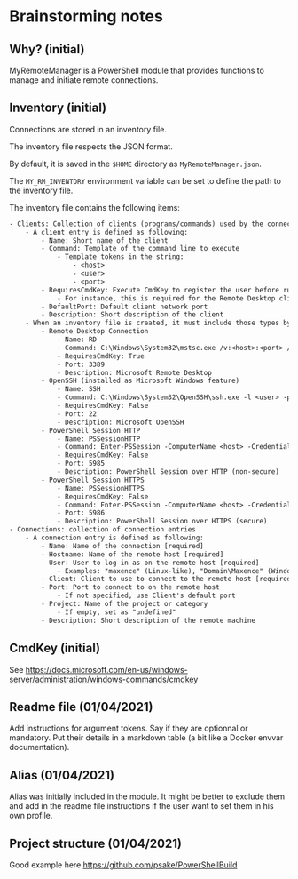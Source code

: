 # Brainstorming notes

## Why? (initial)

MyRemoteManager is a PowerShell module that provides functions to manage and initiate remote connections.

## Inventory (initial)

Connections are stored in an inventory file.

The inventory file respects the JSON format.

By default, it is saved in the `$HOME` directory as `MyRemoteManager.json`.

The `MY_RM_INVENTORY` environment variable can be set to define the path to the inventory file.

The inventory file contains the following items:

``` txt
- Clients: Collection of clients (programs/commands) used by the connection entries
    - A client entry is defined as following:
        - Name: Short name of the client
        - Command: Template of the command line to execute
            - Template tokens in the string:
                - <host>
                - <user>
                - <port>
        - RequiresCmdKey: Execute CmdKey to register the user before running the command
            - For instance, this is required for the Remote Desktop client (mstsc.exe)
        - DefaultPort: Default client network port
        - Description: Short description of the client
    - When an inventory file is created, it must include those types by default:
        - Remote Desktop Connection
            - Name: RD
            - Command: C:\Windows\System32\mstsc.exe /v:<host>:<port> /fullscreen
            - RequiresCmdKey: True
            - Port: 3389
            - Description: Microsoft Remote Desktop
        - OpenSSH (installed as Microsoft Windows feature)
            - Name: SSH
            - Command: C:\Windows\System32\OpenSSH\ssh.exe -l <user> -p <port> <host>
            - RequiresCmdKey: False
            - Port: 22
            - Description: Microsoft OpenSSH
        - PowerShell Session HTTP
            - Name: PSSessionHTTP
            - Command: Enter-PSSession -ComputerName <host> -Credential <user> -Port <port>
            - RequiresCmdKey: False
            - Port: 5985
            - Description: PowerShell Session over HTTP (non-secure)
        - PowerShell Session HTTPS
            - Name: PSSessionHTTPS
            - RequiresCmdKey: False
            - Command: Enter-PSSession -ComputerName <host> -Credential <user> -Port <port> -UseSSL
            - Port: 5986
            - Description: PowerShell Session over HTTPS (secure)
- Connections: collection of connection entries
    - A connection entry is defined as following:
        - Name: Name of the connection [required]
        - Hostname: Name of the remote host [required]
        - User: User to log in as on the remote host [required]
            - Examples: "maxence" (Linux-like), "Domain\Maxence" (Windows-like)
        - Client: Client to use to connect to the remote host [required]
        - Port: Port to connect to on the remote host
            - If not specified, use Client's default port
        - Project: Name of the project or category
            - If empty, set as "undefined"
        - Description: Short description of the remote machine
```

## CmdKey (initial)

See <https://docs.microsoft.com/en-us/windows-server/administration/windows-commands/cmdkey>

## Readme file (01/04/2021)

Add instructions for argument tokens.
Say if they are optionnal or mandatory.
Put their details in a markdown table (a bit like a Docker envvar documentation).

## Alias (01/04/2021)

Alias was initially included in the module.
It might be better to exclude them and add in the readme file instructions if the user want to set them in his own profile.

## Project structure (01/04/2021)

Good example here <https://github.com/psake/PowerShellBuild>
